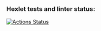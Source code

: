 ### Hexlet tests and linter status:
[![Actions Status](https://github.com/charry-wallaby/frontend-project-lvl1/actions/workflows/hexlet-check.yml/badge.svg)](https://github.com/charry-wallaby/frontend-project-lvl1/actions)